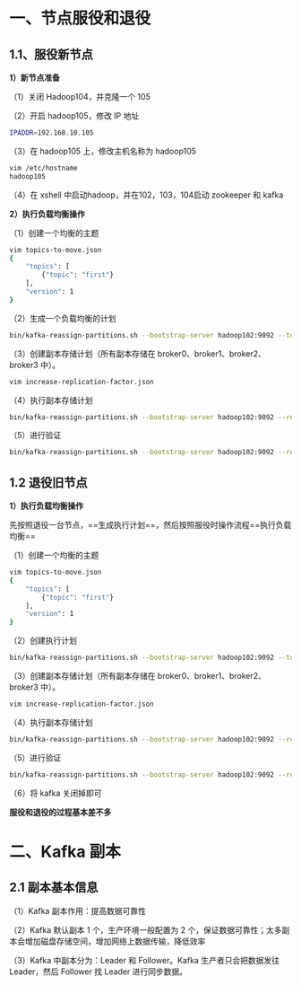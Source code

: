# 一、节点服役和退役

## 1.1、服役新节点

**1）新节点准备**

（1）关闭 Hadoop104，并克隆一个 105

（2）开启 hadoop105，修改 IP 地址

```bash
IPADDR=192.168.10.105
```

（3）在 hadoop105 上，修改主机名称为 hadoop105

```bash
vim /etc/hostname
hadoop105
```

（4）在 xshell 中启动hadoop，并在102，103，104启动 zookeeper 和 kafka

**2）执行负载均衡操作**

（1）创建一个均衡的主题

```bash
vim topics-to-move.json
{
	"topics": [
		{"topic": "first"}
	],
	"version": 1
}
```

（2）生成一个负载均衡的计划

```bash
bin/kafka-reassign-partitions.sh --bootstrap-server hadoop102:9092 --topics-to-move-json-file topics-to-move.json --broker-list "0,1,2,3" --generate
```

（3）创建副本存储计划（所有副本存储在 broker0、broker1、broker2、broker3 中）。

```bash
vim increase-replication-factor.json
```

（4）执行副本存储计划

```bash
bin/kafka-reassign-partitions.sh --bootstrap-server hadoop102:9092 --reassignment-json-file increase-replication-factor.json --execute
```

（5）进行验证

```bash
bin/kafka-reassign-partitions.sh --bootstrap-server hadoop102:9092 --reassignment-json-file increase-replication-factor.json --verify
```



## 1.2 退役旧节点

**1）执行负载均衡操作**

先按照退役一台节点，==生成执行计划==，然后按照服役时操作流程==执行负载均衡==

（1）创建一个均衡的主题

```bash
vim topics-to-move.json
{
	"topics": [
		{"topic": "first"}
	],
	"version": 1
}
```

（2）创建执行计划

```bash
bin/kafka-reassign-partitions.sh --bootstrap-server hadoop102:9092 --topics-to-move-json-file topics-to-move.json --broker-list "0,1,2" --generate
```

（3）创建副本存储计划（所有副本存储在 broker0、broker1、broker2、broker3 中）。

```bash
vim increase-replication-factor.json
```

（4）执行副本存储计划

```bash
bin/kafka-reassign-partitions.sh --bootstrap-server hadoop102:9092 --reassignment-json-file increase-replication-factor.json --execute
```

（5）进行验证

```bash
bin/kafka-reassign-partitions.sh --bootstrap-server hadoop102:9092 --reassignment-json-file increase-replication-factor.json --verify
```

（6）将 kafka 关闭掉即可

**服役和退役的过程基本差不多**



# 二、Kafka 副本

## 2.1 副本基本信息

（1）Kafka 副本作用：提高数据可靠性

（2）Kafka 默认副本 1 个，生产环境一般配置为 2 个，保证数据可靠性；太多副本会增加磁盘存储空间，增加网络上数据传输，降低效率

（3）Kafka 中副本分为：Leader 和 Follower。Kafka 生产者只会把数据发往 Leader，然后 Follower 找 Leader 进行同步数据。








